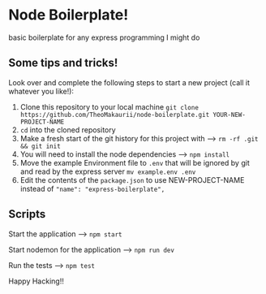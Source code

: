 
# Node Boilerplate!

basic boilerplate for any express programming I might do

## Some tips and tricks!

Look over and complete the following steps to start a new project (call it whatever you like!):

1. Clone this repository to your local machine `git clone https://github.com/TheoMakaurii/node-boilerplate.git YOUR-NEW-PROJECT-NAME`
2. `cd` into the cloned repository
3. Make a fresh start of the git history for this project with --> `rm -rf .git && git init`
4. You will need to install the node dependencies --> `npm install`
5. Move the example Environment file to `.env` that will be ignored by git and read by the express server `mv example.env .env`
6. Edit the contents of the `package.json` to use NEW-PROJECT-NAME instead of `"name": "express-boilerplate",`

## Scripts

Start the application --> `npm start`

Start nodemon for the application --> `npm run dev`

Run the tests --> `npm test`

Happy Hacking!!

